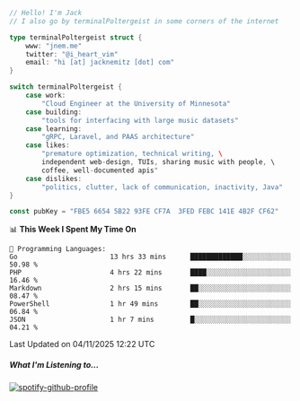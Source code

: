 ```go
// Hello! I'm Jack
// I also go by terminalPoltergeist in some corners of the internet

type terminalPoltergeist struct {
    www: "jnem.me"
    twitter: "@i_heart_vim"
    email: "hi [at] jacknemitz [dot] com"
}

switch terminalPoltergeist {
    case work:
        "Cloud Engineer at the University of Minnesota"
    case building:
        "tools for interfacing with large music datasets"
    case learning:
        "gRPC, Laravel, and PAAS architecture"
    case likes:
        "premature optimization, technical writing, \
        independent web-design, TUIs, sharing music with people, \
        coffee, well-documented apis"
    case dislikes:
        "politics, clutter, lack of communication, inactivity, Java"
}

const pubKey = "FBE5 6654 5B22 93FE CF7A  3FED FEBC 141E 4B2F CF62"
```

<!--START_SECTION:waka-->
📊 **This Week I Spent My Time On** 

```text
💬 Programming Languages: 
Go                       13 hrs 33 mins      █████████████░░░░░░░░░░░░   50.98 % 
PHP                      4 hrs 22 mins       ████░░░░░░░░░░░░░░░░░░░░░   16.46 % 
Markdown                 2 hrs 15 mins       ██░░░░░░░░░░░░░░░░░░░░░░░   08.47 % 
PowerShell               1 hr 49 mins        ██░░░░░░░░░░░░░░░░░░░░░░░   06.84 % 
JSON                     1 hr 7 mins         █░░░░░░░░░░░░░░░░░░░░░░░░   04.21 % 
```


 Last Updated on 04/11/2025 12:22 UTC
<!--END_SECTION:waka-->

##### What I'm Listening to...

[![spotify-github-profile](https://jnem.me/listening-item?maxAge=2592000)](https://jnem.me/listening)
